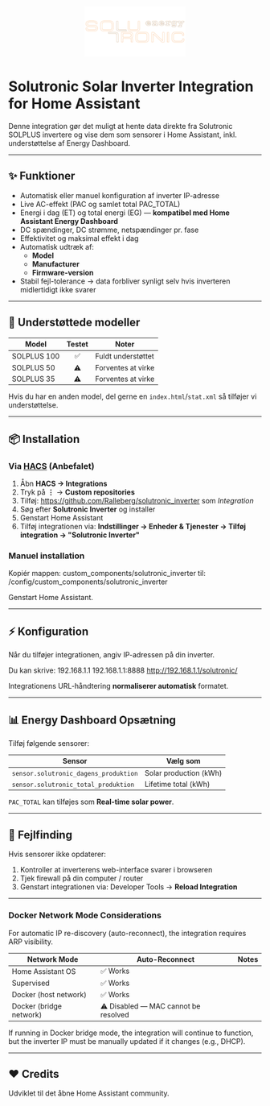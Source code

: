 <p align="center">
  <img src="custom_components/solutronic_inverter/logo.png" width="200" alt="Solutronic Logo">
</p>

# Solutronic Solar Inverter Integration for Home Assistant

Denne integration gør det muligt at hente data direkte fra Solutronic SOLPLUS invertere og vise dem som sensorer i Home Assistant, inkl. understøttelse af Energy Dashboard.

---

## ✨ Funktioner

- Automatisk eller manuel konfiguration af inverter IP-adresse
- Live AC-effekt (PAC og samlet total PAC_TOTAL)
- Energi i dag (ET) og total energi (EG) — **kompatibel med Home Assistant Energy Dashboard**
- DC spændinger, DC strømme, netspændinger pr. fase
- Effektivitet og maksimal effekt i dag
- Automatisk udtræk af:
  - **Model**
  - **Manufacturer**
  - **Firmware-version**
- Stabil fejl-tolerance → data forbliver synligt selv hvis inverteren midlertidigt ikke svarer

---

## 🏡 Understøttede modeller

| Model | Testet | Noter |
|------|:------:|------|
| SOLPLUS 100 | ✅ | Fuldt understøttet |
| SOLPLUS 50 | ⚠️ | Forventes at virke |
| SOLPLUS 35 | ⚠️ | Forventes at virke |

Hvis du har en anden model, del gerne en `index.html`/`stat.xml` så tilføjer vi understøttelse.

---

## 📦 Installation

### Via [HACS](https://hacs.xyz/) (Anbefalet)

1. Åbn **HACS → Integrations**
2. Tryk på **⋮** → **Custom repositories**
3. Tilføj: https://github.com/Ralleberg/solutronic_inverter som *Integration*
4. Søg efter **Solutronic Inverter** og installer
5. Genstart Home Assistant
6. Tilføj integrationen via:
**Indstillinger → Enheder & Tjenester → Tilføj integration → "Solutronic Inverter"**

### Manuel installation

Kopiér mappen: custom_components/solutronic_inverter
til: /config/custom_components/solutronic_inverter

Genstart Home Assistant.

---

## ⚡ Konfiguration

Når du tilføjer integrationen, angiv IP-adressen på din inverter.

Du kan skrive:
192.168.1.1
192.168.1.1:8888
http://192.168.1.1/solutronic/

Integrationens URL-håndtering **normaliserer automatisk** formatet.

---

## 📊 Energy Dashboard Opsætning

Tilføj følgende sensorer:

| Sensor | Vælg som |
|---|---|
| `sensor.solutronic_dagens_produktion` | Solar production (kWh) |
| `sensor.solutronic_total_produktion` | Lifetime total (kWh) |

`PAC_TOTAL` kan tilføjes som **Real-time solar power**.

---

## 🐞 Fejlfinding

Hvis sensorer ikke opdaterer:

1. Kontroller at inverterens web-interface svarer i browseren
2. Tjek firewall på din computer / router
3. Genstart integrationen via:
   Developer Tools → **Reload Integration**

---

### Docker Network Mode Considerations

For automatic IP re-discovery (auto-reconnect), the integration requires ARP visibility.

| Network Mode | Auto-Reconnect | Notes |
|---|---|---|
| Home Assistant OS | ✅ Works |
| Supervised | ✅ Works |
| Docker (host network) | ✅ Works |
| Docker (bridge network) | ⚠️ Disabled — MAC cannot be resolved |

If running in Docker bridge mode, the integration will continue to function,
but the inverter IP must be manually updated if it changes (e.g., DHCP).

---

## ❤️ Credits

Udviklet til det åbne Home Assistant community.